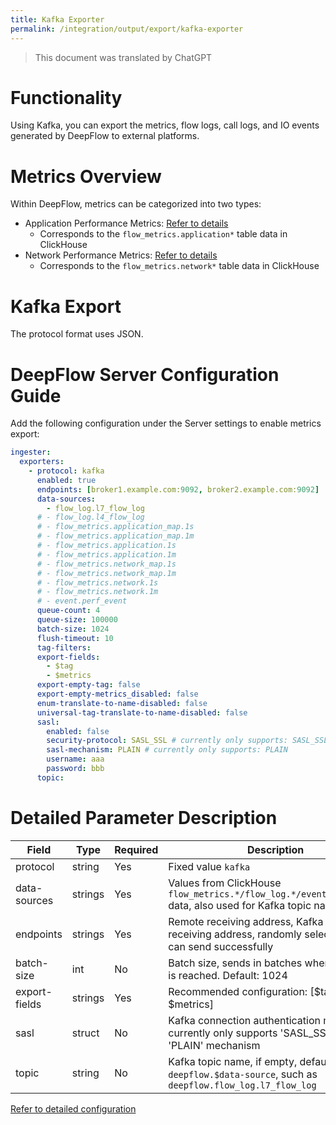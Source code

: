 ```yaml
---
title: Kafka Exporter
permalink: /integration/output/export/kafka-exporter
---
```


> This document was translated by ChatGPT

# Functionality

Using Kafka, you can export the metrics, flow logs, call logs, and IO events generated by DeepFlow to external platforms.

# Metrics Overview

Within DeepFlow, metrics can be categorized into two types:

- Application Performance Metrics: [Refer to details](../../../features/universal-map/application-metrics/)
  - Corresponds to the `flow_metrics.application*` table data in ClickHouse
- Network Performance Metrics: [Refer to details](../../../features/universal-map/network-metrics/)
  - Corresponds to the `flow_metrics.network*` table data in ClickHouse

# Kafka Export

The protocol format uses JSON.

# DeepFlow Server Configuration Guide

Add the following configuration under the Server settings to enable metrics export:

```yaml
ingester:
  exporters:
    - protocol: kafka
      enabled: true
      endpoints: [broker1.example.com:9092, broker2.example.com:9092]
      data-sources:
        - flow_log.l7_flow_log
      # - flow_log.l4_flow_log
      # - flow_metrics.application_map.1s
      # - flow_metrics.application_map.1m
      # - flow_metrics.application.1s
      # - flow_metrics.application.1m
      # - flow_metrics.network_map.1s
      # - flow_metrics.network_map.1m
      # - flow_metrics.network.1s
      # - flow_metrics.network.1m
      # - event.perf_event
      queue-count: 4
      queue-size: 100000
      batch-size: 1024
      flush-timeout: 10
      tag-filters:
      export-fields:
        - $tag
        - $metrics
      export-empty-tag: false
      export-empty-metrics_disabled: false
      enum-translate-to-name-disabled: false
      universal-tag-translate-to-name-disabled: false
      sasl:
        enabled: false
        security-protocol: SASL_SSL # currently only supports: SASL_SSL
        sasl-mechanism: PLAIN # currently only supports: PLAIN
        username: aaa
        password: bbb
      topic:
```

# Detailed Parameter Description

| Field         | Type    | Required | Description                                                                                               |
| ------------- | ------- | -------- | --------------------------------------------------------------------------------------------------------- |
| protocol      | string  | Yes      | Fixed value `kafka`                                                                                       |
| data-sources  | strings | Yes      | Values from ClickHouse `flow_metrics.*/flow_log.*/event.perf_event` data, also used for Kafka topic names |
| endpoints     | strings | Yes      | Remote receiving address, Kafka broker receiving address, randomly selects one that can send successfully |
| batch-size    | int     | No       | Batch size, sends in batches when this value is reached. Default: 1024                                    |
| export-fields | strings | Yes      | Recommended configuration: [$tag, $metrics]                                                               |
| sasl          | struct  | No       | Kafka connection authentication method, currently only supports 'SASL_SSL' with 'PLAIN' mechanism         |
| topic         | string  | No       | Kafka topic name, if empty, defaults to `deepflow.$data-source`, such as `deepflow.flow_log.l7_flow_log`  |

[Refer to detailed configuration](./exporter-config/)
